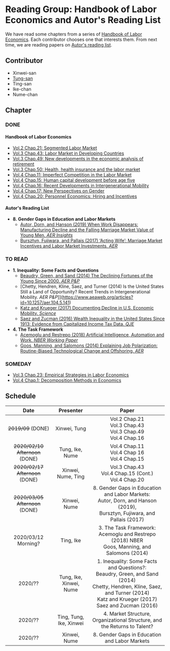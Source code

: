 # Reading Group: Handbook of Labor Economics and Autor's Reading List

We have read some chapters from a series of [Handbook of Labor Economics](https://www.sciencedirect.com/handbook/handbook-of-labor-economics).
Each contributor chooses one that interests them.
From next time, we are reading papers on [Autor's reading list](https://economics.mit.edu/files/15417).

## Contributor

- Xinwei-san
- [Tung-san](https://github.com/s-saisw)
- Ting-san
- Ike-chan
- Nume-chan

## Chapter

### DONE

#### Handbook of Labor Economics

- [Vol.2 Chap.21: Segmented Labor Market](https://www.sciencedirect.com/science/article/pii/S1573446386020114)
- [Vol.3 Chap.43: Labor Market in Developing Countries](https://www.sciencedirect.com/science/article/pii/S1573446399300298)
- [Vol.3 Chap.49: New developments in the economic analysis of retirement](https://www.sciencedirect.com/science/article/pii/S1573446399300407)
- [Vol.3 Chap.50: Health, health insurance and the labor market](https://www.sciencedirect.com/science/article/abs/pii/S1573446399300419)
- [Vol.4 Chap.11: Imperfect Competition in the Labor Market](https://www.sciencedirect.com/science/article/pii/S0169721811024099)
- [Vol.4 Chap.15: Human capital development before age five](https://www.sciencedirect.com/science/article/pii/S0169721811024130)
- [Vol.4 Chap.16: Recent Developments in Intergenerational Mobility](https://www.sciencedirect.com/science/article/pii/S0169721811024142)
- [Vol.4 Chap.17: New Perspectives on Gender](https://www.sciencedirect.com/science/article/pii/S0169721811024154)
- [Vol.4 Chap.20: Personnel Economics: Hiring and Incentives](https://www.sciencedirect.com/science/article/pii/S016972181102418X)

#### Autor's Reading List

- **8. Gender Gaps in Education and Labor Markets**
  - [Autor, Dorn, and Hanson (2019) When Work Disappears: Manufacturing Decline and the Falling Marriage Market Value of Young Men. _AER Insights_](https://www.aeaweb.org/articles?id=10.1257/aeri.20180010)
  - [Bursztyn, Fujiwara, and Pallais (2017) ‘Acting Wife’: Marriage
Market Incentives and Labor Market Investments. _AER_](https://www.aeaweb.org/articles?id=10.1257/aer.20170029)

### TO READ

- **1.  Inequality: Some Facts and Questions**
  - [Beaudry, Green, and Sand (2014) The Declining Fortunes of
the Young Since 2000. _AER P&P_](https://www.aeaweb.org/articles?id=10.1257/aer.104.5.381)
  - [Chetty, Hendren, Kline, Saez, and Turner (2014)
Is the United States Still a Land of Opportunity? Recent Trends in Intergenerational Mobility. _AER P&P_]](https://www.aeaweb.org/articles?id=10.1257/aer.104.5.141)
  - [Katz and Krueger (2017) Documenting Decline in U.S. Economic
Mobility. _Science_](https://science.sciencemag.org/content/356/6336/382.summary)
  - [Saez and Zucman (2016) Wealth Inequality in the United States Since
1913: Evidence from Capitalized Income Tax Data. _QJE_](https://academic.oup.com/qje/article/131/2/519/2607097)
- **4. The Task Framework**
  - [Acemoglu and Restrepo (2018) Artificial Intelligence, Automation and
Work. _NBER Working Paper_](https://www.nber.org/papers/w24196)
  - [Goos, Manning, and Salomons (2014) Explaining Job Polarization:
Routine-Biased Technological Change and Offshoring. _AER_](https://www.aeaweb.org/articles?id=10.1257/aer.104.8.2509)

### SOMEDAY

- [Vol.3 Chap.23: Empirical Strategies in Labor Economics](https://www.sciencedirect.com/science/article/pii/S1573446399030047)
- [Vol.4 Chap.1: Decomposition Methods in Economics](https://www.sciencedirect.com/science/article/pii/S0169721811004072)


## Schedule

| Date | Presenter | Paper |  
|:--:|:--:|:--:|
| ~~2019/09~~ (DONE) | Xinwei, Tung| Vol.2 Chap.21 <br> Vol.3 Chap.43 <br> Vol.3 Chap.49 <br> Vol.4 Chap.16 |  
| ~~2020/02/10 Afternoon~~ (DONE)| Tung, Ike, Nume| Vol.4 Chap.11 <br> Vol.4 Chap 16 <br> Vol.4 Chap.15 |  
| ~~2020/02/17 Afternoon~~ (DONE) | Xinwei, Nume, Ting | Vol.3 Chap.43 <br> Vol.4 Chap.15 (Cont.) <br> Vol.4 Chap.20 |  
| ~~2020/03/05 Afternoon~~ (DONE) | Xinwei, Nume | 8. Gender Gaps in Education and Labor Markets: <br> Autor, Dorn, and Hanson (2019), <br> Bursztyn, Fujiwara, and Pallais (2017)  |
| 2020/03/12 Morning? | Ting, Ike | 3.  The Task Framework: <br> Acemoglu and Restrepo (2018) NBER <br> Goos, Manning, and Salomons (2014) |
| 2020/?? | Tung, Ike, Xinwei, Nume | 1. Inequality: Some Facts and Questions?: <br> Beaudry, Green, and Sand (2014) <br> Chetty, Hendren, Kline, Saez, and Turner (2014) <br> Katz and Krueger (2017) <br> Saez and Zucman (2016) | 
| 2020/?? | Ting, Tung, Ike, Xinwei | 4. Market Structure, Organizational Structure, and the Returns to Talent?|
| 2020/?? | Xinwei, Nume | 8. Gender Gaps in Education and Labor Markets |
